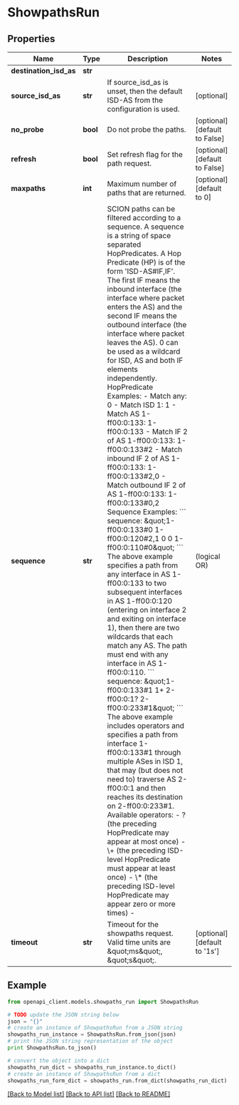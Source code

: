# ShowpathsRun


## Properties

Name | Type | Description | Notes
------------ | ------------- | ------------- | -------------
**destination_isd_as** | **str** |  | 
**source_isd_as** | **str** | If source_isd_as is unset, then the default ISD-AS from the configuration is used. | [optional] 
**no_probe** | **bool** | Do not probe the paths. | [optional] [default to False]
**refresh** | **bool** | Set refresh flag for the path request. | [optional] [default to False]
**maxpaths** | **int** | Maximum number of paths that are returned. | [optional] [default to 0]
**sequence** | **str** | SCION paths can be filtered according to a sequence. A sequence is a string of space separated HopPredicates. A Hop Predicate (HP) is of the form &#39;ISD-AS#IF,IF&#39;. The first IF means the inbound interface (the interface where packet enters the AS) and the second IF means the outbound interface (the interface where packet leaves the AS). 0 can be used as a wildcard for ISD, AS and both IF elements independently.  HopPredicate Examples:    - Match any:                               0   - Match ISD 1:                             1   - Match AS 1-ff00:0:133:                   1-ff00:0:133   - Match IF 2 of AS 1-ff00:0:133:           1-ff00:0:133#2   - Match inbound IF 2 of AS 1-ff00:0:133:   1-ff00:0:133#2,0   - Match outbound IF 2 of AS 1-ff00:0:133:  1-ff00:0:133#0,2  Sequence Examples:  &#x60;&#x60;&#x60; sequence: \&quot;1-ff00:0:133#0 1-ff00:0:120#2,1 0 0 1-ff00:0:110#0\&quot; &#x60;&#x60;&#x60;  The above example specifies a path from any interface in AS 1-ff00:0:133 to two subsequent interfaces in AS 1-ff00:0:120 (entering on interface 2 and exiting on interface 1), then there are two wildcards that each match any AS. The path must end with any interface in AS 1-ff00:0:110. &#x60;&#x60;&#x60;   sequence: \&quot;1-ff00:0:133#1 1+ 2-ff00:0:1? 2-ff00:0:233#1\&quot; &#x60;&#x60;&#x60; The above example includes operators and specifies a path from interface 1-ff00:0:133#1 through multiple ASes in ISD 1, that may (but does not need to) traverse AS 2-ff00:0:1 and then reaches its destination on 2-ff00:0:233#1. Available operators:    - ? (the preceding HopPredicate may appear at most once)   - \\+ (the preceding ISD-level HopPredicate must appear at least once)   - \\* (the preceding ISD-level HopPredicate may appear zero or more times)   - | (logical OR)  | [optional] 
**timeout** | **str** | Timeout for the showpaths request. Valid time units are \&quot;ms\&quot;, \&quot;s\&quot;. | [optional] [default to '1s']

## Example

```python
from openapi_client.models.showpaths_run import ShowpathsRun

# TODO update the JSON string below
json = "{}"
# create an instance of ShowpathsRun from a JSON string
showpaths_run_instance = ShowpathsRun.from_json(json)
# print the JSON string representation of the object
print ShowpathsRun.to_json()

# convert the object into a dict
showpaths_run_dict = showpaths_run_instance.to_dict()
# create an instance of ShowpathsRun from a dict
showpaths_run_form_dict = showpaths_run.from_dict(showpaths_run_dict)
```
[[Back to Model list]](../README.md#documentation-for-models) [[Back to API list]](../README.md#documentation-for-api-endpoints) [[Back to README]](../README.md)



